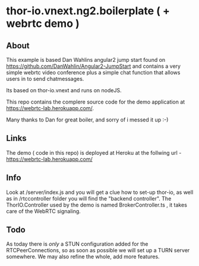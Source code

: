 # thor-io.vnext.ng2.boilerplate  ( + webrtc demo )

## About

This example is based Dan Wahlins angular2 jump start found on  https://github.com/DanWahlin/Angular2-JumpStart 
and contains a very simple
webrtc video conference plus a simple chat function that allows users in to send
chatmessages.

Its based on thor-io.vnext and runs on nodeJS.

This repo contains the complere source code for the demo application at https://webrtc-lab.herokuapp.com/.

Many thanks to Dan for great boiler, and sorry of i messed it up :-)

## Links

The demo ( code in this repo) is deployed at Heroku at the follwing url - https://webrtc-lab.herokuapp.com/

## Info

Look at /server/index.js and you will get a clue how to set-up thor-io, as well as in /rtccontroller folder you will find
the "backend controller". The ThorIO.Controller used by the demo
is named BrokerController.ts , it takes care of the WebRTC signaling.

## Todo

As today there is _only_ a STUN configuration added for the RTCPeerConnections, so as soon as possible
we will set up a TURN server somewhere.  We may also refine the whole, add more features.




